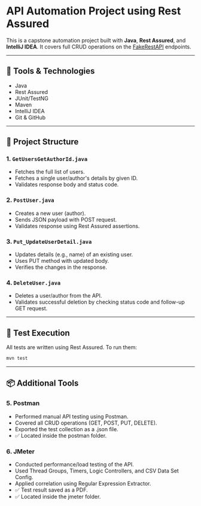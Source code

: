 # API Automation Project using Rest Assured

This is a capstone automation project built with **Java**, **Rest Assured**, and **IntelliJ IDEA**. It covers full CRUD operations on the [FakeRestAPI](https://fakerestapi.azurewebsites.net/) endpoints.

---

## 🔧 Tools & Technologies

- Java
- Rest Assured
- JUnit/TestNG
- Maven
- IntelliJ IDEA
- Git & GitHub

---

## 📁 Project Structure

### 1. `GetUsersGetAuthorId.java`
- Fetches the full list of users.
- Fetches a single user/author's details by given ID.
- Validates response body and status code.

### 2. `PostUser.java`
- Creates a new user (author).
- Sends JSON payload with POST request.
- Validates response using Rest Assured assertions.

### 3. `Put_UpdateUserDetail.java`
- Updates details (e.g., name) of an existing user.
- Uses PUT method with updated body.
- Verifies the changes in the response.

### 4. `DeleteUser.java`
- Deletes a user/author from the API.
- Validates successful deletion by checking status code and follow-up GET request.

---

## 🧪 Test Execution

All tests are written using Rest Assured. To run them:

```bash
mvn test
```

---

## 📦 Additional Tools

### 5. Postman
- Performed manual API testing using Postman.
- Covered all CRUD operations (GET, POST, PUT, DELETE).
- Exported the test collection as a .json file.
- ✅ Located inside the postman folder.

### 6. JMeter
- Conducted performance/load testing of the API.
- Used Thread Groups, Timers, Logic Controllers, and CSV Data Set Config.
- Applied correlation using Regular Expression Extractor.
- ✅ Test result saved as a PDF.
- ✅ Located inside the jmeter folder.

